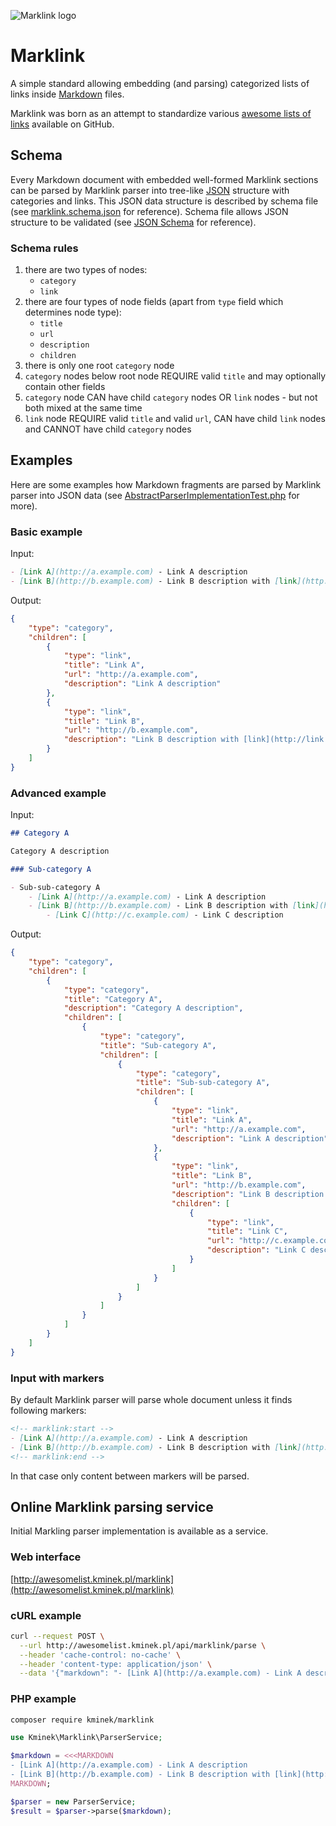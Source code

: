 ![Marklink logo](https://cdn.rawgit.com/kminek/marklink/master/media/marklink.logo.svg)

Marklink
========

A simple standard allowing embedding (and parsing) categorized lists of links
inside [Markdown](https://en.wikipedia.org/wiki/Markdown) files.

Marklink was born as an attempt to standardize various
[awesome lists of links](https://github.com/sindresorhus/awesome) available on
GitHub.

Schema
------

Every Markdown document with embedded well-formed Marklink sections can be
parsed by Marklink parser into tree-like [JSON](https://en.wikipedia.org/wiki/JSON)
structure with categories and links. This JSON data structure is described by
schema file (see [marklink.schema.json](https://raw.githubusercontent.com/kminek/marklink/master/marklink.schema.json) for reference). Schema
file allows JSON structure to be validated (see [JSON Schema](http://json-schema.org/)
for reference).

### Schema rules

1. there are two types of nodes:
    - `category`
    - `link`
2. there are four types of node fields (apart from `type` field which
   determines node type):
    - `title`
    - `url`
    - `description`
    - `children`
3. there is only one root `category` node
4. `category` nodes below root node REQUIRE valid `title` and may optionally
   contain other fields
5. `category` node CAN have child `category` nodes OR `link` nodes - but not
   both mixed at the same time
6. `link` node REQUIRE valid `title` and valid `url`, CAN have child `link` nodes and
   CANNOT have child `category` nodes

Examples
--------

Here are some examples how Markdown fragments are parsed by Marklink parser into
JSON data (see [AbstractParserImplementationTest.php](https://raw.githubusercontent.com/kminek/marklink/master/src/AbstractParserImplementationTest.php) for more).

### Basic example

Input:

```markdown
- [Link A](http://a.example.com) - Link A description
- [Link B](http://b.example.com) - Link B description with [link](http://link.example.com)
```

Output:

```json
{
    "type": "category",
    "children": [
        {
            "type": "link",
            "title": "Link A",
            "url": "http://a.example.com",
            "description": "Link A description"
        },
        {
            "type": "link",
            "title": "Link B",
            "url": "http://b.example.com",
            "description": "Link B description with [link](http://link.example.com)"
        }
    ]
}
```

### Advanced example

Input:

```markdown
## Category A

Category A description

### Sub-category A

- Sub-sub-category A
    - [Link A](http://a.example.com) - Link A description
    - [Link B](http://b.example.com) - Link B description with [link](http://link.example.com)
        - [Link C](http://c.example.com) - Link C description
```

Output:

```json
{
    "type": "category",
    "children": [
        {
            "type": "category",
            "title": "Category A",
            "description": "Category A description",
            "children": [
                {
                    "type": "category",
                    "title": "Sub-category A",
                    "children": [
                        {
                            "type": "category",
                            "title": "Sub-sub-category A",
                            "children": [
                                {
                                    "type": "link",
                                    "title": "Link A",
                                    "url": "http://a.example.com",
                                    "description": "Link A description"
                                },
                                {
                                    "type": "link",
                                    "title": "Link B",
                                    "url": "http://b.example.com",
                                    "description": "Link B description with [link](http://link.example.com)",
                                    "children": [
                                        {
                                            "type": "link",
                                            "title": "Link C",
                                            "url": "http://c.example.com",
                                            "description": "Link C description",
                                        }
                                    ]
                                }
                            ]
                        }
                    ]
                }
            ]
        }
    ]
}
```

### Input with markers

By default Marklink parser will parse whole document unless it finds
following markers:

```markdown
<!-- marklink:start -->
- [Link A](http://a.example.com) - Link A description
- [Link B](http://b.example.com) - Link B description with [link](http://link.example.com)
<!-- marklink:end -->
```

In that case only content between markers will be parsed.

## Online Marklink parsing service

Initial Markling parser implementation is available as a service.

### Web interface

[http://awesomelist.kminek.pl/marklink](http://awesomelist.kminek.pl/marklink)

### cURL example

```bash
curl --request POST \
  --url http://awesomelist.kminek.pl/api/marklink/parse \
  --header 'cache-control: no-cache' \
  --header 'content-type: application/json' \
  --data '{"markdown": "- [Link A](http://a.example.com) - Link A description\n- [Link B](http://b.example.com) - Link B description with [link](http://link.example.com)"}'
```

### PHP example

```bash
composer require kminek/marklink
```

```php
use Kminek\Marklink\ParserService;

$markdown = <<<MARKDOWN
- [Link A](http://a.example.com) - Link A description
- [Link B](http://b.example.com) - Link B description with [link](http://link.example.com)
MARKDOWN;

$parser = new ParserService;
$result = $parser->parse($markdown);
```
